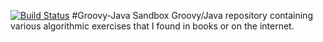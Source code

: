 [![Build Status](https://travis-ci.org/AlparSzabados/Groovy-Java-Sandbox.svg?branch=master)](https://travis-ci.org/AlparSzabados/Groovy-Java-Sandbox)
#Groovy-Java Sandbox
Groovy/Java repository containing various algorithmic exercises that I found in books or on the internet.
